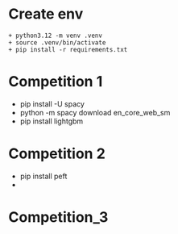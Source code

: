 # Create env 
```
+ python3.12 -m venv .venv
+ source .venv/bin/activate
+ pip install -r requirements.txt

```

# Competition 1
+ pip install -U spacy
+ python -m spacy download en_core_web_sm
+ pip install lightgbm
# Competition 2
+ pip install peft
+ 

# Competition_3

